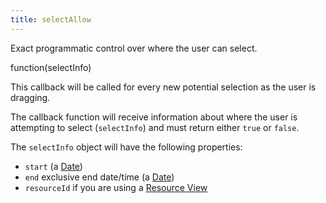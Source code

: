 ```yaml
---
title: selectAllow
---
```


Exact programmatic control over where the user can select.

<div class='spec' markdown='1'>
function(selectInfo)
</div>

This callback will be called for every new potential selection as the user is dragging.

The callback function will receive information about where the user is attempting to select (`selectInfo`) and must return either `true` or `false`.

The `selectInfo` object will have the following properties:

- `start` (a [Date](date-object))
- `end` exclusive end date/time (a [Date](date-object))
- `resourceId` if you are using a [Resource View](premium)
